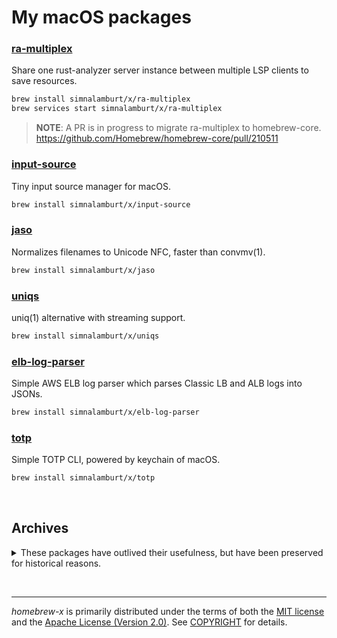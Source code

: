 My macOS packages
========
### [ra-multiplex](https://github.com/pr2502/ra-multiplex)
Share one rust-analyzer server instance between multiple LSP clients to save resources.
```bash
brew install simnalamburt/x/ra-multiplex
brew services start simnalamburt/x/ra-multiplex
```

> **NOTE**: A PR is in progress to migrate ra-multiplex to homebrew-core. \
> https://github.com/Homebrew/homebrew-core/pull/210511

### [input-source](https://github.com/simnalamburt/macos-input-source)
Tiny input source manager for macOS.
```bash
brew install simnalamburt/x/input-source
```

### [jaso](https://github.com/cr0sh/jaso)
Normalizes filenames to Unicode NFC, faster than convmv(1).
```bash
brew install simnalamburt/x/jaso
```

### [uniqs](https://github.com/simnalamburt/uniqs)
uniq(1) alternative with streaming support.
```bash
brew install simnalamburt/x/uniqs
```

### [elb-log-parser](https://github.com/simnalamburt/elb-log-parser)
Simple AWS ELB log parser which parses Classic LB and ALB logs into JSONs.
```bash
brew install simnalamburt/x/elb-log-parser
```

### [totp](https://github.com/simnalamburt/macos-totp-cli)
Simple TOTP CLI, powered by keychain of macOS.
```bash
brew install simnalamburt/x/totp
```

&nbsp;

Archives
--------
<details>
<summary>
These packages have outlived their usefulness, but have been preserved for historical reasons.
</summary>

### haskell-stack
haskell-stack patched to work with Apple Silicon. See [Homebrew/homebrew-core#95032](https://github.com/Homebrew/homebrew-core/pull/95032) and [commercialhaskell/stack#5677](https://github.com/commercialhaskell/stack/pull/5677) for the upstream PRs.
```bash
brew install simnalamburt/x/haskell-stack
```

### podman-apple-silicon
Podman patched to work with Apple Silicon. You won't need this fork since podman v3.4.0 or later works fine with Apple Silicon. See [simnalamburt/podman](https://github.com/simnalamburt/podman) for the source codes.
```bash
brew install simnalamburt/x/podman-apple-silicon

# Example
podman machine init
podman machine start
podman run -p 8080:80 docker.io/nginx
```

### qemu-hvf
qemu with [Hypervisor.framework](https://developer.apple.com/documentation/hypervisor) patch applied. See [simnalamburt/qemu@hvf](https://github.com/simnalamburt/qemu/tree/hvf) for the patch that is used. It's based on the 6.1.0 version of qemu.
```bash
brew install simnalamburt/x/qemu-hvf
```

</details>

&nbsp;

--------
*homebrew-x* is primarily distributed under the terms of both the [MIT license]
and the [Apache License (Version 2.0)]. See [COPYRIGHT] for details.

[MIT license]: LICENSE-MIT
[Apache License (Version 2.0)]: LICENSE-APACHE
[COPYRIGHT]: COPYRIGHT
